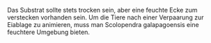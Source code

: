 Das Substrat sollte stets trocken sein, aber eine feuchte Ecke zum verstecken vorhanden sein. Um die Tiere nach einer Verpaarung zur Eiablage zu animieren, muss man Scolopendra galapagoensis eine feuchtere Umgebung bieten.

